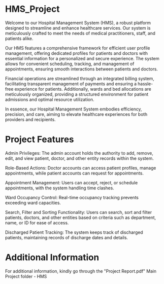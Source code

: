 # HMS_Project
Welcome to our Hospital Management System (HMS), a robust platform designed to streamline and enhance healthcare services. Our system is meticulously crafted to meet the needs of medical practitioners, staff, and patients alike.

Our HMS features a comprehensive framework for efficient user profile management, offering dedicated profiles for patients and doctors with essential information for a personalized and secure experience. The system allows for convenient scheduling, tracking, and management of appointments, ensuring smooth interactions between patients and doctors.

Financial operations are streamlined through an integrated billing system, facilitating transparent management of payments and ensuring a hassle-free experience for patients. Additionally, wards and bed allocations are meticulously organized, providing a structured environment for patient admissions and optimal resource utilization.

In essence, our Hospital Management System embodies efficiency, precision, and care, aiming to elevate healthcare experiences for both providers and recipients.

# Project Features
Admin Privileges: The admin account holds the authority to add, remove, edit, and view patient, doctor, and other entity records within the system.

Role-Based Actions: Doctor accounts can access patient profiles, manage appointments, while patient accounts can request for appointments.

Appointment Management: Users can accept, reject, or schedule appointments, with the system handling time clashes.

Ward Occupancy Control: Real-time occupancy tracking prevents exceeding ward capacities.

Search, Filter and Sorting Functionality: Users can search, sort and filter patients, doctors, and other entities based on criteria such as department, name, or ID for ease of access.

Discharged Patient Tracking: The system keeps track of discharged patients, maintaining records of discharge dates and details.

# Additional Information
For additional information, kindly go through the "Project Report.pdf"
Main Project folder - HMS
